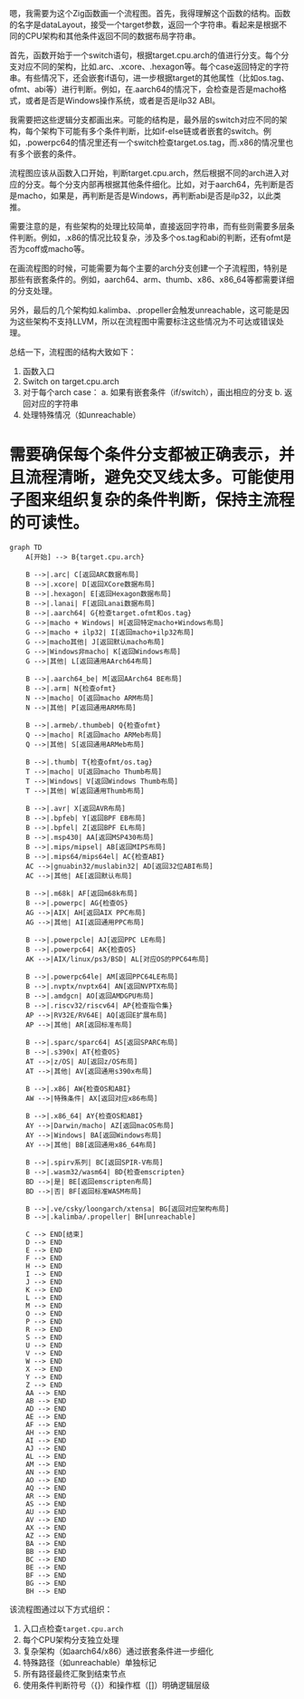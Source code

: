 嗯，我需要为这个Zig函数画一个流程图。首先，我得理解这个函数的结构。函数的名字是dataLayout，接受一个target参数，返回一个字符串。看起来是根据不同的CPU架构和其他条件返回不同的数据布局字符串。

首先，函数开始于一个switch语句，根据target.cpu.arch的值进行分支。每个分支对应不同的架构，比如.arc、.xcore、.hexagon等。每个case返回特定的字符串。有些情况下，还会嵌套if语句，进一步根据target的其他属性（比如os.tag、ofmt、abi等）进行判断。例如，在.aarch64的情况下，会检查是否是macho格式，或者是否是Windows操作系统，或者是否是ilp32 ABI。

我需要把这些逻辑分支都画出来。可能的结构是，最外层的switch对应不同的架构，每个架构下可能有多个条件判断，比如if-else链或者嵌套的switch。例如，.powerpc64的情况里还有一个switch检查target.os.tag，而.x86的情况里也有多个嵌套的条件。

流程图应该从函数入口开始，判断target.cpu.arch，然后根据不同的arch进入对应的分支。每个分支内部再根据其他条件细化。比如，对于aarch64，先判断是否是macho，如果是，再判断是否是Windows，再判断abi是否是ilp32，以此类推。

需要注意的是，有些架构的处理比较简单，直接返回字符串，而有些则需要多层条件判断。例如，.x86的情况比较复杂，涉及多个os.tag和abi的判断，还有ofmt是否为coff或macho等。

在画流程图的时候，可能需要为每个主要的arch分支创建一个子流程图，特别是那些有嵌套条件的。例如，aarch64、arm、thumb、x86、x86_64等都需要详细的分支处理。

另外，最后的几个架构如.kalimba、.propeller会触发unreachable，这可能是因为这些架构不支持LLVM，所以在流程图中需要标注这些情况为不可达或错误处理。

总结一下，流程图的结构大致如下：

1. 函数入口
2. Switch on target.cpu.arch
3. 对于每个arch case：
   a. 如果有嵌套条件（if/switch），画出相应的分支
   b. 返回对应的字符串
4. 处理特殊情况（如unreachable）

需要确保每个条件分支都被正确表示，并且流程清晰，避免交叉线太多。可能使用子图来组织复杂的条件判断，保持主流程的可读性。
================================================
```mermaid
graph TD
    A[开始] --> B{target.cpu.arch}
    
    B -->|.arc| C[返回ARC数据布局]
    B -->|.xcore| D[返回XCore数据布局]
    B -->|.hexagon| E[返回Hexagon数据布局]
    B -->|.lanai| F[返回Lanai数据布局]
    B -->|.aarch64| G{检查target.ofmt和os.tag}
    G -->|macho + Windows| H[返回特定macho+Windows布局]
    G -->|macho + ilp32| I[返回macho+ilp32布局]
    G -->|macho其他| J[返回默认macho布局]
    G -->|Windows非macho| K[返回Windows布局]
    G -->|其他| L[返回通用AArch64布局]
    
    B -->|.aarch64_be| M[返回AArch64 BE布局]
    B -->|.arm| N{检查ofmt}
    N -->|macho| O[返回macho ARM布局]
    N -->|其他| P[返回通用ARM布局]
    
    B -->|.armeb/.thumbeb| Q{检查ofmt}
    Q -->|macho| R[返回macho ARMeb布局]
    Q -->|其他| S[返回通用ARMeb布局]
    
    B -->|.thumb| T{检查ofmt/os.tag}
    T -->|macho| U[返回macho Thumb布局]
    T -->|Windows| V[返回Windows Thumb布局]
    T -->|其他| W[返回通用Thumb布局]
    
    B -->|.avr| X[返回AVR布局]
    B -->|.bpfeb| Y[返回BPF EB布局]
    B -->|.bpfel| Z[返回BPF EL布局]
    B -->|.msp430| AA[返回MSP430布局]
    B -->|.mips/mipsel| AB[返回MIPS布局]
    B -->|.mips64/mips64el| AC{检查ABI}
    AC -->|gnuabin32/muslabin32| AD[返回32位ABI布局]
    AC -->|其他| AE[返回默认布局]
    
    B -->|.m68k| AF[返回m68k布局]
    B -->|.powerpc| AG{检查OS}
    AG -->|AIX| AH[返回AIX PPC布局]
    AG -->|其他| AI[返回通用PPC布局]
    
    B -->|.powerpcle| AJ[返回PPC LE布局]
    B -->|.powerpc64| AK{检查OS}
    AK -->|AIX/linux/ps3/BSD| AL[对应OS的PPC64布局]
    
    B -->|.powerpc64le| AM[返回PPC64LE布局]
    B -->|.nvptx/nvptx64| AN[返回NVPTX布局]
    B -->|.amdgcn| AO[返回AMDGPU布局]
    B -->|.riscv32/riscv64| AP{检查指令集}
    AP -->|RV32E/RV64E| AQ[返回E扩展布局]
    AP -->|其他| AR[返回标准布局]
    
    B -->|.sparc/sparc64| AS[返回SPARC布局]
    B -->|.s390x| AT{检查OS}
    AT -->|z/OS| AU[返回z/OS布局]
    AT -->|其他| AV[返回通用s390x布局]
    
    B -->|.x86| AW{检查OS和ABI}
    AW -->|特殊条件| AX[返回对应x86布局]
    
    B -->|.x86_64| AY{检查OS和ABI}
    AY -->|Darwin/macho| AZ[返回macOS布局]
    AY -->|Windows| BA[返回Windows布局]
    AY -->|其他| BB[返回通用x86_64布局]
    
    B -->|.spirv系列| BC[返回SPIR-V布局]
    B -->|.wasm32/wasm64| BD{检查emscripten}
    BD -->|是| BE[返回emscripten布局]
    BD -->|否| BF[返回标准WASM布局]
    
    B -->|.ve/csky/loongarch/xtensa| BG[返回对应架构布局]
    B -->|.kalimba/.propeller| BH[unreachable]
    
    C --> END[结束]
    D --> END
    E --> END
    F --> END
    H --> END
    I --> END
    J --> END
    K --> END
    L --> END
    M --> END
    O --> END
    P --> END
    R --> END
    S --> END
    U --> END
    V --> END
    W --> END
    X --> END
    Y --> END
    Z --> END
    AA --> END
    AB --> END
    AD --> END
    AE --> END
    AF --> END
    AH --> END
    AI --> END
    AJ --> END
    AL --> END
    AM --> END
    AN --> END
    AO --> END
    AQ --> END
    AR --> END
    AS --> END
    AU --> END
    AV --> END
    AX --> END
    AZ --> END
    BA --> END
    BB --> END
    BC --> END
    BE --> END
    BF --> END
    BG --> END
    BH --> END
``` 

该流程图通过以下方式组织：
1. 入口点检查`target.cpu.arch`
2. 每个CPU架构分支独立处理
3. 复杂架构（如aarch64/x86）通过嵌套条件进一步细化
4. 特殊路径（如unreachable）单独标记
5. 所有路径最终汇聚到结束节点
6. 使用条件判断符号（{}）和操作框（[]）明确逻辑层级